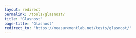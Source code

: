 ```yaml
---
layout: redirect
permalink: /tools/glasnost/
title: "Glasnost"
page-title: "Glasnost"
redirect_to: "https://measurementlab.net/tests/glasnost/"
---
```

